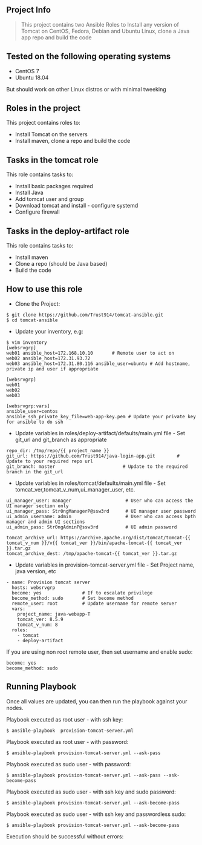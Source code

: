 ## Project Info

> This project contains two Ansible Roles to Install any version of Tomcat on CentOS, Fedora, Debian and Ubuntu Linux, clone a Java app repo and build the code


## Tested on the following operating systems

- CentOS 7
- Ubuntu 18.04

But should work on other Linux distros or with minimal tweeking

## Roles in the project

This project contains roles to:

- Install Tomcat on the servers
- Install maven, clone a repo and build the code

## Tasks in the tomcat role

This role contains tasks to:

- Install basic packages required
- Install Java
- Add tomcat user and group
- Download tomcat and install - configure systemd
- Configure firewall

## Tasks in the deploy-artifact role

This role contains tasks to:

- Install maven
- Clone a repo (should be Java based)
- Build the code


## How to use this role

- Clone the Project:

```
$ git clone https://github.com/Trust914/tomcat-ansible.git
$ cd tomcat-ansible
```

- Update your inventory, e.g:

```
$ vim inventory
[websrvgrp]
web01 ansible_host=172.168.10.10       # Remote user to act on
web02 ansible_host=172.31.93.72
web03 ansible_host=172.31.80.116 ansible_user=ubuntu # Add hostname, private ip and user if appropriate

[websrvgrp]
web01
web02
web03

[websrvgrp:vars]
ansible_user=centos
ansible_ssh_private_key_file=web-app-key.pem # Update your private key for ansible to do ssh

```

- Update variables in roles/deploy-artifact/defaults/main.yml file - Set git_url and git_branch as appropriate

```
repo_dir: /tmp/repo/{{ project_name }}
git_url: https://github.com/Trust914/java-login-app.git  	   # Update to your required repo url
git_branch: master 						   # Update to the required branch in the git_url
```


- Update variables in roles/tomcat/defaults/main.yml file - Set tomcat_ver,tomcat_v_num,ui_manager_user, etc.

```
ui_manager_user: manager                    # User who can access the UI manager section only
ui_manager_pass: Str0ngManagerP@ssw3rd      # UI manager user password
ui_admin_username: admin                    # User who can access bpth manager and admin UI sections
ui_admin_pass: Str0ngAdminP@ssw3rd          # UI admin password

tomcat_archive_url: https://archive.apache.org/dist/tomcat/tomcat-{{ tomcat_v_num }}/v{{ tomcat_ver }}/bin/apache-tomcat-{{ tomcat_ver }}.tar.gz
tomcat_archive_dest: /tmp/apache-tomcat-{{ tomcat_ver }}.tar.gz
```


- Update variables in provision-tomcat-server.yml file - Set Project name, java version, etc

```
- name: Provision tomcat server
  hosts: websrvgrp
  become: yes               # If to escalate privilege
  become_method: sudo       # Set become method
  remote_user: root         # Update username for remote server
  vars:
    project_name: java-webapp-T
    tomcat_ver: 8.5.9
    tomcat_v_num: 8 
  roles:
    - tomcat
    - deploy-artifact
```

If you are using non root remote user, then set username and enable sudo:

```
become: yes
become_method: sudo
```

## Running Playbook

Once all values are updated, you can then run the playbook against your nodes.

Playbook executed as root user - with ssh key:

```
$ ansible-playbook  provision-tomcat-server.yml 
```

Playbook executed as root user - with password:

```
$ ansible-playbook provision-tomcat-server.yml --ask-pass
```

Playbook executed as sudo user - with password:

```
$ ansible-playbook provision-tomcat-server.yml --ask-pass --ask-become-pass
```

Playbook executed as sudo user - with ssh key and sudo password:

```
$ ansible-playbook provision-tomcat-server.yml --ask-become-pass
```
Playbook executed as sudo user - with ssh key and passwordless sudo:

```
$ ansible-playbook provision-tomcat-server.yml --ask-become-pass
```

Execution should be successful without errors:


